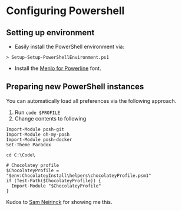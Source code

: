 # Configuring Powershell

## Setting up environment
- Easily install the PowerShell environment via:
```shell
> Setup-Setup-PowerShellEnvironment.ps1
```
- Install the [Menlo for Powerline](https://github.com/abertsch/Menlo-for-Powerline) font.

## Preparing new PowerShell instances
You can automatically load all preferences via the following approach.

1. Run `code $PROFILE`
2. Change contents to following

```shell
Import-Module posh-git
Import-Module oh-my-posh
Import-Module posh-docker
Set-Theme Paradox

cd C:\Code\

# Chocolatey profile
$ChocolateyProfile = "$env:ChocolateyInstall\helpers\chocolateyProfile.psm1"
if (Test-Path($ChocolateyProfile)) {
  Import-Module "$ChocolateyProfile"
}
```

Kudos to [Sam Neirinck](https://github.com/samneirinck) for showing me this.